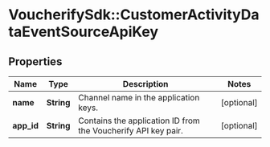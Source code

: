 # VoucherifySdk::CustomerActivityDataEventSourceApiKey

## Properties

| Name | Type | Description | Notes |
| ---- | ---- | ----------- | ----- |
| **name** | **String** | Channel name in the application keys. | [optional] |
| **app_id** | **String** | Contains the application ID from the Voucherify API key pair. | [optional] |

